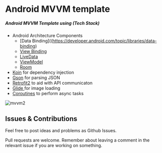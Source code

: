 # Android MVVM template

##### Android MVVM Template using (Tech Stack)
- Android Architecture Components
	- [Data Binding]((https://developer.android.com/topic/libraries/data-binding)
	- [View Binding](https://developer.android.com/topic/libraries/view-binding "View Binding")
	-  [LiveData](https://developer.android.com/topic/libraries/architecture/livedata "LiveData")
	- [ViewModel](https://developer.android.com/topic/libraries/architecture/viewmodel "ViewModel")
	- [Room](https://developer.android.com/topic/libraries/architecture/room "Room")
- [Koin](https://pandao.github.io/editor.md/en.html "Koin") for dependency injection
- [Gson](https://github.com/google/gson "Gson") for parsing JSON
- [Retrofit2](https://github.com/square/retrofit "Retrofit2") to aid with API communicaton
- [Glide ](https://github.com/bumptech/glide "Glide ") for image loading
- [Coroutines](https://github.com/Kotlin/kotlinx.coroutines "Coroutines") to perform async tasks

![mvvm2](https://user-images.githubusercontent.com/1812129/68319008-e9d39d00-00bd-11ea-9245-ebedd2a2c067.png)

## Issues & Contributions
Feel free to post ideas and problems as Github Issues.

Pull requests are welcome. Remember about leaving a comment in the relevant issue if you are working on something.
